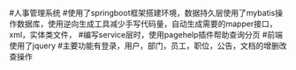 #人事管理系统
#使用了springboot框架搭建环境，数据持久层使用了mybatis操作数据库，使用逆向生成工具减少手写代码量，自动生成需要的mapper接口，xml，实体类文件，
#编写service层时，使用pagehelp插件帮助查询分页
#前端使用了jquery
#主要功能有登录，用户，部门，员工，职位，公告，文档的增删改查操作
